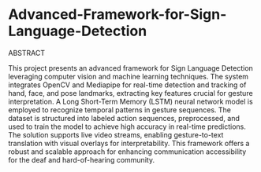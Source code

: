# Advanced-Framework-for-Sign-Language-Detection

ABSTRACT

This project presents an advanced framework for Sign Language Detection leveraging computer vision and machine learning techniques. The system integrates OpenCV and Mediapipe for real-time detection and tracking of hand, face, and pose landmarks, extracting key features crucial for gesture interpretation. A Long Short-Term Memory (LSTM) neural network model is employed to recognize temporal patterns in gesture sequences. The dataset is structured into labeled action sequences, preprocessed, and used to train the model to achieve high accuracy in real-time predictions. The solution supports live video streams, enabling gesture-to-text translation with visual overlays for interpretability. This framework offers a robust and scalable approach for enhancing communication accessibility for the deaf and hard-of-hearing community. 
